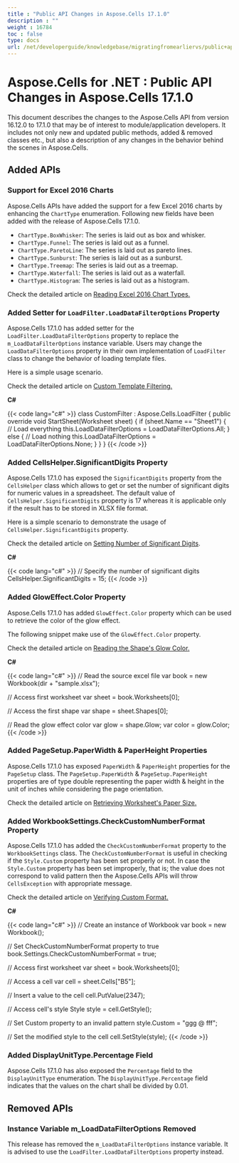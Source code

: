 ```yaml
---
title : "Public API Changes in Aspose.Cells 17.1.0" 
description : "" 
weight : 16784 
toc : false
type: docs
url: /net/developerguide/knowledgebase/migratingfromearliervs/public+api+changes+in+aspose.cells+17.1.0/
---
```


# Aspose.Cells for .NET : Public API Changes in Aspose.Cells 17.1.0


This document describes the changes to the Aspose.Cells API from version 16.12.0 to 17.1.0 that may be of interest to module/application developers. It includes not only new and updated public methods, added & removed classes etc., but also a description of any changes in the behavior behind the scenes in Aspose.Cells.

## Added APIs

### Support for Excel 2016 Charts

Aspose.Cells APIs have added the support for a few Excel 2016 charts by enhancing the `ChartType` enumeration. Following new fields have been added with the release of Aspose.Cells 17.1.0.

*   `ChartType.BoxWhisker`: The series is laid out as box and whisker.
*   `ChartType.Funnel`: The series is laid out as a funnel.
*   `ChartType.ParetoLine`: The series is laid out as pareto lines.
*   `ChartType.Sunburst`: The series is laid out as a sunburst.
*   `ChartType.Treemap`: The series is laid out as a treemap.
*   `ChartType.Waterfall`: The series is laid out as a waterfall.
*   `ChartType.Histogram`: The series is laid out as a histogram.

Check the detailed article on [Reading Excel 2016 Chart Types](https://docs2.aspose.com/cells/net/developerguide/charts/read+and+manipulate+excel+2016+charts)[](http://docs.asposeptyltd.com/docs/display/cellsnet/Read+and+Manipulate+Excel+2016+Charts)[.](http://docs.asposeptyltd.com/docs/display/cellsnet/Read+and+Manipulate+Excel+2016+Charts#ReadandManipulateExcel2016Charts-SampleCode)

### Added Setter for `LoadFilter.LoadDataFilterOptions` Property

Aspose.Cells 17.1.0 has added setter for the `LoadFilter.LoadDataFilterOptions` property to replace the `m_LoadDataFilterOptions` instance variable. Users may change the `LoadDataFilterOptions` property in their own implementation of `LoadFilter` class to change the behavior of loading template files.

Here is a simple usage scenario.

Check the detailed article on [Custom Template Filtering](https://docs2.aspose.com/cells/net/developerguide/technicalarticles/general/filter+objects+while+loading+workbook+or+worksheet)[.](http://docs.asposeptyltd.com/docs/display/cellsnet/Filter+Objects+while+loading+Workbook+or+Worksheet)

**C#**

{{< code lang="c#" >}}
class CustomFilter : Aspose.Cells.LoadFilter
{
    public override void StartSheet(Worksheet sheet)
    {
        if (sheet.Name == "Sheet1")
        {
            // Load everything
            this.LoadDataFilterOptions = LoadDataFilterOptions.All;
        }
        else
        {
            // Load nothing
            this.LoadDataFilterOptions = LoadDataFilterOptions.None;
        }
    }
}
{{< /code >}}

### Added CellsHelper.SignificantDigits Property

Aspose.Cells 17.1.0 has exposed the `SignificantDigits` property from the `CellsHelper` class which allows to get or set the number of significant digits for numeric values in a spreadsheet. The default value of `CellsHelper.SignificantDigits` property is 17 whereas it is applicable only if the result has to be stored in XLSX file format.

Here is a simple scenario to demonstrate the usage of `CellsHelper.SignificantDigits` property.

Check the detailed article on [Setting Number of Significant Digits](https://docs2.aspose.com/cells/net/developerguide/helper/specifying+significant+digits+to+be+stored+in+excel+file)[](http://docs.asposeptyltd.com/docs/display/cellsnet/Specifying+Significant+Digits+to+be+stored+in+Excel+file).

**C#**

{{< code lang="c#" >}}
// Specify the number of significant digits
CellsHelper.SignificantDigits = 15;
{{< /code >}}

### Added GlowEffect.Color Property

Aspose.Cells 17.1.0 has added `GlowEffect.Color` property which can be used to retrieve the color of the glow effect.

The following snippet make use of the `GlowEffect.Color` property.

Check the detailed article on [Reading the Shape's Glow Color](https://docs2.aspose.com/cells/net/developerguide/technicalarticles/general/mngchartsandshapes/read+color+of+shapes+glow+effect)[](http://docs.asposeptyltd.com/docs/display/cellsnet/Read+Color+of+Shape%27s+Glow+Effect)[.](http://docs.asposeptyltd.com/docs/display/cellsnet/Read+Color+of+the+Glow+Effect+of+Shape)

**C#**

{{< code lang="c#" >}}
// Read the source excel file
var book = new Workbook(dir + "sample.xlsx");

// Access first worksheet
var sheet = book.Worksheets[0];

// Access the first shape
var shape = sheet.Shapes[0];

// Read the glow effect color
var glow = shape.Glow;
var color = glow.Color;
{{< /code >}}

### Added PageSetup.PaperWidth & PaperHeight Properties

Aspose.Cells 17.1.0 has exposed `PaperWidth` & `PaperHeight` properties for the `PageSetup` class. The `PageSetup.PaperWidth` & `PageSetup.PaperHeight` properties are of type double representing the paper width & height in the unit of inches while considering the page orientation.

Check the detailed article on [Retrieving Worksheet's Paper Size](https://docs2.aspose.com/cells/net/developerguide/worksheets/pagesetupfeatures/get+paper+width+and+height+of+page+setup+of+worksheet)[.](http://docs.asposeptyltd.com/docs/display/cellsnet/Get+Paper+Width+and+Height+of+Page+Setup+of+Worksheet)

### Added WorkbookSettings.CheckCustomNumberFormat Property

Aspose.Cells 17.1.0 has added the `CheckCustomNumberFormat` property to the `WorkbookSettings` class. The `CheckCustomNumberFormat` is useful in checking if the `Style.Custom` property has been set properly or not. In case the `Style.Custom` property has been set improperly, that is; the value does not correspond to valid pattern then the Aspose.Cells APIs will throw `CellsException` with appropriate message.

Check the detailed article on [Verifying Custom Format](https://docs2.aspose.com/cells/net/developerguide/technicalarticles/general/stl-dtfmt/check+custom+number+format+when+setting+style.custom+property)[.](http://docs.asposeptyltd.com/docs/display/cellsnet/Check+Custom+Number+Format+when+setting+Style.Custom+property)

**C#**

{{< code lang="c#" >}}
// Create an instance of Workbook
var book = new Workbook();

// Set CheckCustomNumberFormat property to true
book.Settings.CheckCustomNumberFormat = true;

// Access first worksheet
var sheet = book.Worksheets[0];

// Access a cell
var cell = sheet.Cells["B5"];

// Insert a value to the cell
cell.PutValue(2347);

// Access cell's style
Style style = cell.GetStyle();
            
// Set Custom property to an invalid pattern
style.Custom = "ggg @ fff";

// Set the modified style to the cell
cell.SetStyle(style);
{{< /code >}}

### Added DisplayUnitType.Percentage Field

Aspose.Cells 17.1.0 has also exposed the `Percentage` field to the `DisplayUnitType` enumeration. The `DisplayUnitType.Percentage` field indicates that the values on the chart shall be divided by 0.01.

## Removed APIs

### Instance Variable m\_LoadDataFilterOptions Removed

This release has removed the `m_LoadDataFilterOptions` instance variable. It is advised to use the `LoadFilter.LoadDataFilterOptions` property instead.

